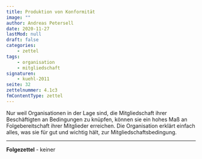 ```yaml
---
title: Produktion von Konformität
image: ""
author: Andreas Petersell
date: 2020-11-27
lastMod: null
draft: false
categories:
    - zettel
tags:
    - organisation
    - mitgliedschaft
signaturen:
    - kuehl-2011
seite: 32
zettelnummer: 4.1c3
fmContentType: zettel
---
```


Nur weil Organisationen in der Lage sind, die Mitgliedschaft ihrer Beschäftigten an Bedingungen zu knüpfen, können sie ein hohes Maß an Folgebereitschaft ihrer Mitglieder erreichen. Die Organisation erklärt einfach alles, was sie für gut und wichtig hält, zur Mitgliedschaftsbedingung. 
<!--more-->
***

**Folgezettel** - keiner
